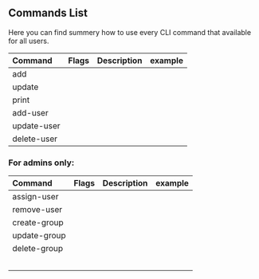 ## Commands List

Here you can find summery how to use every CLI command that available for all users.

| Command     | Flags | Description | example |
|:------------|:------|:------------|:--------|
| add         |       |             |         |
| update      |       |             |         |
| print       |       |             |         |
| add-user    |       |             |         |
| update-user |       |             |         |
| delete-user |       |             |         |


### For admins only: 

| Command | Flags | Description | example |
|:--------|:------|:------------|:--------|
| assign-user  |       |             |         |
| remove-user  |       |             |         |
| create-group            |       |             |         |
| update-group            |       |             |         |
| delete-group            |       |             |         |
|         |       |             |         |
|         |       |             |         |
|         |       |             |         |
|         |       |             |         |
|         |       |             |         |
